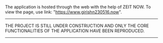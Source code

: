 The application is hosted through the web with the help of ZEIT NOW.
To view the page, use link: "https://www.girishn230516.now".

*************


THE PROJECT IS STILL UNDER CONSTRUCTION AND ONLY THE CORE FUNCTIONALITIES OF THE APPLICATION HAVE BEEN REPRODUCED.


*************
